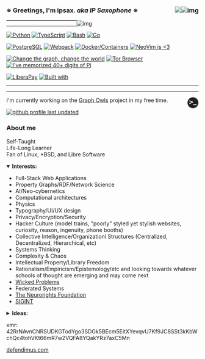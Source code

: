 <h3>

<img align="right" alt="img" src="https://komarev.com/ghpvc/?username=ipsax&amp;color=brightgreen&amp;style=flat-square">

<a href="https://github.com/login?return_to=https%3A%2F%2Fgithub.com%2Fipsax%3Ftab%3Dfollowers"><img align="right" src="https://img.shields.io/github/followers/ipsax.svg?style=social&label=Follow&maxAge=2592000" /></a>

※ Greetings, I'm ipsax. *aka IP Saxophone* ※

</h3>

<p dir="auto">

<img align="right" width="320" alt="img" src="https://viking.style/wp-content/uploads/2024/10/Viking-Rune-for-Love-1024x512.jpg" style="max-width: 100%;">

</p>

<hr>
<hr>

<div dir="auto">

[![Python](https://img.shields.io/badge/python-%2314354C.svg?style=for-the-badge&logo=python&logoColor=white)](https://python.org) [![TypeScript](https://img.shields.io/badge/typescript-%23007ACC.svg?style=for-the-badge&amp;logo=typescript&amp;logoColor=white)](https://www.typescriptlang.org/) [![Bash](https://img.shields.io/badge/shell_script-%23121011.svg?style=for-the-badge&amp;logo=gnu-bash&amp;logoColor=white)](https://www.gnu.org/software/bash/manual/bash.html) [![Go](https://img.shields.io/badge/go-%2300ADD8.svg?style=for-the-badge&amp;logo=go&amp;logoColor=white)](https://go.dev/)

</div>
<div dir="auto">

[![PostgreSQL](https://img.shields.io/badge/postgres-%23316192.svg?style=for-the-badge&amp;logo=postgresql&amp;logoColor=white)](https://www.postgresql.org/) [![Webpack](https://img.shields.io/badge/webpack-%238DD6F9.svg?style=for-the-badge&amp;logo=webpack&amp;logoColor=black)](https://webpack.js.org/) [![Docker/Containers](https://img.shields.io/badge/Docker-2CA5E0?style=for-the-badge&amp;logo=docker&amp;logoColor=white)](https://www.docker.com/) [![NeoVim is <3](https://img.shields.io/badge/NeoVim-%2357A143.svg?&style=for-the-badge&logo=neovim&logoColor=white)](https://github.com/rockerBOO/awesome-neovim)

[![Change the graph, change the world](https://badgen.net/badge/Graphs/Network%20Science/green?scale=1.15&labelColor=black)](http://networksciencebook.com/) [![Tor Browser](https://img.shields.io/badge/Tor_Browser-7D4698?style=for-the-badge&logo=Tor-Browser&logoColor=white)](https://www.eff.org/document/tor-myths-and-facts) [![I've memorized 40+ digits of Pi](https://img.shields.io/badge/Raspberry%20Pi-A22846?style=for-the-badge&logo=Raspberry%20Pi&logoColor=white)](https://github.com/thibmaek/awesome-raspberry-pi)

[![LiberaPay](https://img.shields.io/badge/Liberapay-F6C915?style=for-the-badge&logo=liberapay&logoColor=black)](https://liberapay.com/ipsax/) [![Built with](https://ForTheBadge.com/images/badges/built-with-love.svg)](https://github.com/graphowls/core)

</div>

<hr>
<hr>

<img height="30" align="right" src="https://raw.githubusercontent.com/github/explore/80688e429a7d4ef2fca1e82350fe8e3517d3494d/topics/terminal/terminal.png" style="max-width: 100%;">

I'm currently working on the <a href="https://github.com/graphowls">Graph Owls</a> project in my free time.

[![github profile last updated](https://img.shields.io/github/last-commit/ipsax/ipsax/main?label=last%20updated&amp;style=flat-square)](https://github.com/ipsax/ipsax/commits)

### About me

Self-Taught <br/>
Life-Long Learner <br/>
Fan of Linux, *BSD, and Libre Software <br/>

<details open><summary> <strong>Interests:</strong> </summary>

- Full-Stack Web Applications
- Property Graphs/RDF/Network Science
- AI/Neo-cybernetics
- Computational architectures
- Physics
- Typography/UI/UX design
- Privacy/Encryption/Security
- Hacker Culture (model trains, "poorly" styled yet stylish websites, curiosity, reason, ingenuity, phone booths)
- Collective Intelligence/Organizationl Structures (Centralized, Decentralized, Hierarchical, etc)
- Systems Thinking
- Complexity & Chaos
- Intellectual Property/Library Freedom
- Rationalism/Empiricism/Epistemology/etc and looking towards whatever schools of thought are emerging and may come next
- [Wicked Problems](https://wicked-problem.press.plymouth.edu/chapter/what-is-a-wicked-problem/)
- Federated Systems
- [The Neurorights Foundation](https://neurorightsfoundation.org/)
- [SIGINT](https://en.wikipedia.org/wiki/Signals_intelligence)

</details>


<details closed><summary> <strong>Ideas:</strong> </summary>
  
- Covert github star/unstar communication mechanisms

</details>

xmr: 42RrNAvnCNRSUDKGTodYgo3SDGk5BEcm5EitXYevqvU7Kf9JC8SSt3kKbWchQc4tohVKt66mR7w2VQFA8YQakYRz7axC5Mn

[defendimus.com](https://defendimus.com/)

<!-- Hey social virus, let's chat in DMs next time, thanks! Private != public... -->
